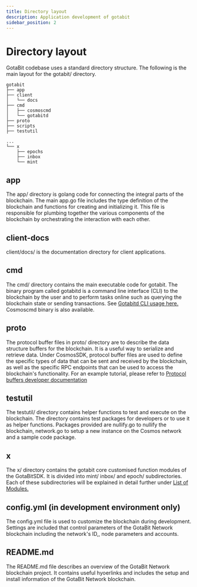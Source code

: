 ```yaml
---
title: Directory layout
description: Application development of gotabit
sidebar_position: 2
---
```


# Directory layout
GotaBit codebase uses a standard directory structure. The following is the main layout for the gotabit/ directory. 

```
gotabit
├── app
├── client
│   └── docs
├── cmd
│   ├── cosmoscmd
│   └── gotabitd
├── proto
├── scripts
├── testutil

...
└── x
    ├── epochs
    ├── inbox
    └── mint
```

## app
The app/ directory is golang code for connecting the integral parts of the blockchain. The main app.go file includes the type definition of the blockchain and functions for creating and initializing it. This file is responsible for plumbing together the various components of the blockchain by orchestrating the interaction with each other.

## client-docs
client/docs/ is the documentation directory for client applications.

## cmd
The cmd/ directory contains the main executable code for gotabit.  The binary program called gotabitd is a command line interface (CLI) to the blockchain by the user and to perform tasks online such as querying the blockchain state or sending transactions. See [Gotabitd CLI usage here.](/docs/node/setup/command-line.md)  Cosmoscmd binary is also available.

## proto
The protocol buffer files in proto/ directory are to describe the data structure buffers for the blockchain. It is a useful way to serialize and retrieve data. Under CosmosSDK, protocol buffer files are used to define the specific types of data that can be sent and received by the blockchain, as well as the specific RPC endpoints that can be used to access the blockchain's functionality. For an example tutorial, please refer to [Protocol buffers developer documentation](https://developers.google.com/protocol-buffers/docs/gotutorial)

## testutil
The testutil/ directory contains helper functions to test and execute on the blockchain.  The directory contains test packages for developers or to use it as helper functions. Packages provided are nullify.go to nullify the blockchain, network.go to setup a new instance on the Cosmos network and a sample code package.

## x
The x/ directory contains the gotabit core customised function modules of the GotaBitSDK. It is divided into mint/ inbox/ and epoch/ subdirectories. Each of these subdirectories will be explained in detail further under [List of Modules.](/docs/core/modules/epochs/README.md) 

## config.yml (in development environment only)
The config.yml file is used to customize the blockchain during development. Settings are included that control parameters of the GotaBit Network blockchain including the network's ID,, node parameters and accounts.

## README.md
The README.md file describes an overview of the GotaBit Network blockchain project. It contains useful hyoerlinks and includes the setup and install information of the GotaBit Network blockchain.

